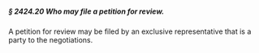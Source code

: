 ##### § 2424.20 Who may file a petition for review. #####

A petition for review may be filed by an exclusive representative that is a party to the negotiations.